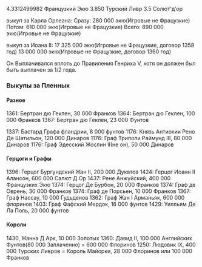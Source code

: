 4.3312499982 Французкий Экю
3.850 Турский Ливр
3.5 Солют'д'ор

выкуп за Карла Орлеана:
Сразу: 280 000 экю(Игровые не Фрацузкие)
Потом: 610 000 экю(Игровые не Фрацузкие)
Всего: 890 000 экю(Игровые не Фрацузкие)

выкуп за Иоана II:
17 325 000 экю(Игровые не Фрацузкие, договор 1358 год)
13 000 000 экю(Игровые не Фрацузкие, договор 1360 год)

Он Выплачивался вплоть до Правиления Генриха V, хотя он должен был быть выплачен за 1/2 года.

### Выкупы за Пленных

#### Разное

1361: Бертран дю Геклен, 30 000 Франков
1364: Бертран дю Геклен, 100 000 Франков
1367: Бертран дю Геклен, 23 000 Фунтов

1337: Бастард Графа фландрии, 8 000 фунтов
1176: Князь Антиохии Рено Де Шатильон, 120 000 Динаров
1176: Граф Триполи Раймунд III, 80 000 Динаров
1176: Граф Эдесский Жослин II(не он), 50 000 Динаров

#### Герцоги и Графы

1396: Герцог Бургундский Жан II, 200 000 Дукатов
1424: Герцог Иоанн II Алансон, 600 000 Салют Д Ор
1437: Рене Анжуйский, 400 000 Французких Экю
1374: Герцог Де Бурбон, 20 000 Франков
1374: Граф де Оврень, 30 000 Франков
1374: Граф де Порсьен, 10 000 Франков
1367: Граф Нассау, 10 000 Гудьденов
1362: Граф Жан I Арманьяк, 600 000 флоринов
1403: Граф Фафский Мердок, 16 000 фунтов
1429: Уилльям Де Ла Поль, 20 000 фунтов

#### Короли

1430, Жанна Д Арк, 10 000 Золотых
1360: Давид II, 100 000 Английских Фунтов(80 000 Заплаченно) = 600 000 Флоринов
1250: Людовик IX, 400 000 Турских Ливров =
Король Майорки, 28 000 Флоринов или 100 000 Франков
